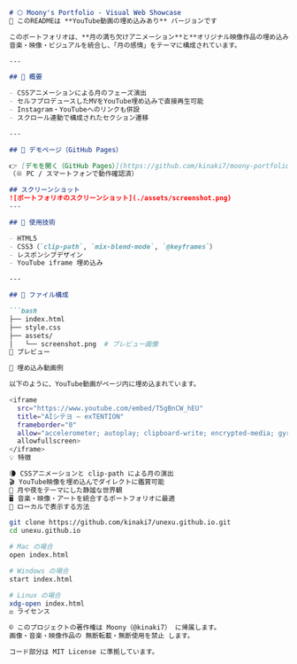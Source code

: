 
```markdown
# 🌕 Moony's Portfolio - Visual Web Showcase  
🎥 このREADMEは **YouTube動画の埋め込みあり** バージョンです

このポートフォリオは、**月の満ち欠けアニメーション**と**オリジナル映像作品の埋め込み表示**を融合させた、インタラクティブなWeb作品です。  
音楽・映像・ビジュアルを統合し、「月の感情」をテーマに構成されています。

---

## 🌟 概要

- CSSアニメーションによる月のフェーズ演出
- セルフプロデュースしたMVをYouTube埋め込みで直接再生可能
- Instagram・YouTubeへのリンクも併設
- スクロール連動で構成されたセクション遷移

---

## 🔗 デモページ（GitHub Pages）

👉 [デモを開く（GitHub Pages）](https://github.com/kinaki7/moony-portfolio-video)  
（※ PC / スマートフォンで動作確認済）

## スクリーンショット
![ポートフォリオのスクリーンショット](./assets/screenshot.png)
---

## 🎨 使用技術

- HTML5
- CSS3（`clip-path`, `mix-blend-mode`, `@keyframes`）
- レスポンシブデザイン
- YouTube iframe 埋め込み

---

## 📁 ファイル構成

```bash
├── index.html
├── style.css
├── assets/
│   └── screenshot.png  # プレビュー画像
📸 プレビュー

🎥 埋め込み動画例

以下のように、YouTube動画がページ内に埋め込まれています。

<iframe 
  src="https://www.youtube.com/embed/T5gBnCW_hEU" 
  title="AIシテヨ – exTENTION"
  frameborder="0"
  allow="accelerometer; autoplay; clipboard-write; encrypted-media; gyroscope; picture-in-picture; web-share"
  allowfullscreen>
</iframe>
💡 特徴

🌘 CSSアニメーションと clip-path による月の演出
🎬 YouTube映像を埋め込んでダイレクトに鑑賞可能
🌌 月や夜をテーマにした静謐な世界観
🖥️ 音楽・映像・アートを統合するポートフォリオに最適
🚀 ローカルで表示する方法

git clone https://github.com/kinaki7/unexu.github.io.git
cd unexu.github.io

# Mac の場合
open index.html

# Windows の場合
start index.html

# Linux の場合
xdg-open index.html
⚖️ ライセンス

©️ このプロジェクトの著作権は Moony（@kinaki7） に帰属します。
画像・音楽・映像作品の 無断転載・無断使用を禁止 します。

コード部分は MIT License に準拠しています。

